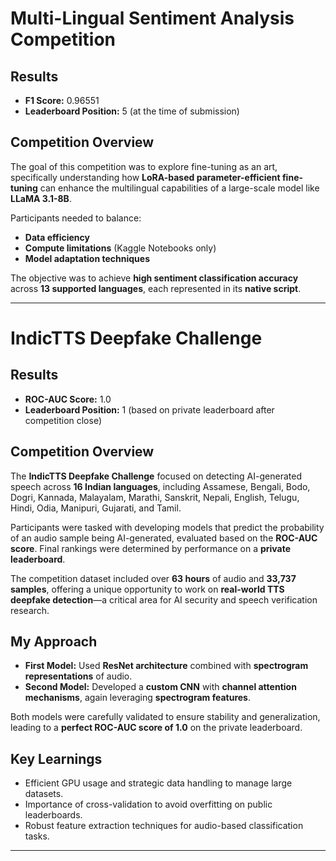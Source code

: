 # Multi-Lingual Sentiment Analysis Competition

## Results
- **F1 Score:** 0.96551  
- **Leaderboard Position:** 5 (at the time of submission)

## Competition Overview
The goal of this competition was to explore fine-tuning as an art, specifically understanding how **LoRA-based parameter-efficient fine-tuning** can enhance the multilingual capabilities of a large-scale model like **LLaMA 3.1-8B**.  

Participants needed to balance:
- **Data efficiency**
- **Compute limitations** (Kaggle Notebooks only)
- **Model adaptation techniques**

The objective was to achieve **high sentiment classification accuracy** across **13 supported languages**, each represented in its **native script**.

---

# IndicTTS Deepfake Challenge

## Results
- **ROC-AUC Score:** 1.0  
- **Leaderboard Position:** 1 (based on private leaderboard after competition close)

## Competition Overview
The **IndicTTS Deepfake Challenge** focused on detecting AI-generated speech across **16 Indian languages**, including Assamese, Bengali, Bodo, Dogri, Kannada, Malayalam, Marathi, Sanskrit, Nepali, English, Telugu, Hindi, Odia, Manipuri, Gujarati, and Tamil.  

Participants were tasked with developing models that predict the probability of an audio sample being AI-generated, evaluated based on the **ROC-AUC score**. Final rankings were determined by performance on a **private leaderboard**.

The competition dataset included over **63 hours** of audio and **33,737 samples**, offering a unique opportunity to work on **real-world TTS deepfake detection**—a critical area for AI security and speech verification research.

## My Approach
- **First Model:** Used **ResNet architecture** combined with **spectrogram representations** of audio.
- **Second Model:** Developed a **custom CNN** with **channel attention mechanisms**, again leveraging **spectrogram features**.

Both models were carefully validated to ensure stability and generalization, leading to a **perfect ROC-AUC score of 1.0** on the private leaderboard.

## Key Learnings
- Efficient GPU usage and strategic data handling to manage large datasets.
- Importance of cross-validation to avoid overfitting on public leaderboards.
- Robust feature extraction techniques for audio-based classification tasks.

---

